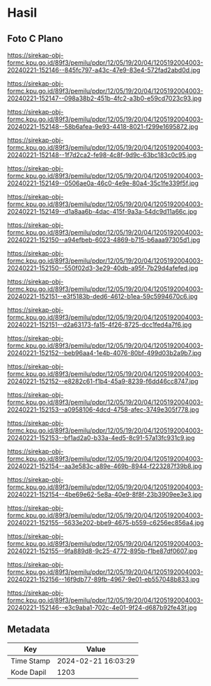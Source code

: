 # Hasil

## Foto C Plano

https://sirekap-obj-formc.kpu.go.id/89f3/pemilu/pdpr/12/05/19/20/04/1205192004003-20240221-152146--845fc797-a43c-47e9-83e4-572fad2abd0d.jpg

https://sirekap-obj-formc.kpu.go.id/89f3/pemilu/pdpr/12/05/19/20/04/1205192004003-20240221-152147--098a38b2-451b-4fc2-a3b0-e59cd7023c93.jpg

https://sirekap-obj-formc.kpu.go.id/89f3/pemilu/pdpr/12/05/19/20/04/1205192004003-20240221-152148--58b6afea-9e93-4418-8021-f299e1695872.jpg

https://sirekap-obj-formc.kpu.go.id/89f3/pemilu/pdpr/12/05/19/20/04/1205192004003-20240221-152148--1f7d2ca2-fe98-4c8f-9d9c-63bc183c0c95.jpg

https://sirekap-obj-formc.kpu.go.id/89f3/pemilu/pdpr/12/05/19/20/04/1205192004003-20240221-152149--0506ae0a-46c0-4e9e-80a4-35c1fe339f5f.jpg

https://sirekap-obj-formc.kpu.go.id/89f3/pemilu/pdpr/12/05/19/20/04/1205192004003-20240221-152149--d1a8aa6b-4dac-415f-9a3a-54dc9d11a66c.jpg

https://sirekap-obj-formc.kpu.go.id/89f3/pemilu/pdpr/12/05/19/20/04/1205192004003-20240221-152150--a94efbeb-6023-4869-b715-b6aaa97305d1.jpg

https://sirekap-obj-formc.kpu.go.id/89f3/pemilu/pdpr/12/05/19/20/04/1205192004003-20240221-152150--550f02d3-3e29-40db-a95f-7b29d4afefed.jpg

https://sirekap-obj-formc.kpu.go.id/89f3/pemilu/pdpr/12/05/19/20/04/1205192004003-20240221-152151--e3f5183b-ded6-4612-b1ea-59c5994670c6.jpg

https://sirekap-obj-formc.kpu.go.id/89f3/pemilu/pdpr/12/05/19/20/04/1205192004003-20240221-152151--d2a63173-fa15-4f26-8725-dcc1fed4a7f6.jpg

https://sirekap-obj-formc.kpu.go.id/89f3/pemilu/pdpr/12/05/19/20/04/1205192004003-20240221-152152--beb96aa4-1e4b-4076-80bf-499d03b2a9b7.jpg

https://sirekap-obj-formc.kpu.go.id/89f3/pemilu/pdpr/12/05/19/20/04/1205192004003-20240221-152152--e8282c61-f1b4-45a9-8239-f6dd46cc8747.jpg

https://sirekap-obj-formc.kpu.go.id/89f3/pemilu/pdpr/12/05/19/20/04/1205192004003-20240221-152153--a0958106-4dcd-4758-afec-3749e305f778.jpg

https://sirekap-obj-formc.kpu.go.id/89f3/pemilu/pdpr/12/05/19/20/04/1205192004003-20240221-152153--bf1ad2a0-b33a-4ed5-8c91-57a13fc931c9.jpg

https://sirekap-obj-formc.kpu.go.id/89f3/pemilu/pdpr/12/05/19/20/04/1205192004003-20240221-152154--aa3e583c-a89e-469b-8944-f223287f39b8.jpg

https://sirekap-obj-formc.kpu.go.id/89f3/pemilu/pdpr/12/05/19/20/04/1205192004003-20240221-152154--4be69e62-5e8a-40e9-8f8f-23b3909ee3e3.jpg

https://sirekap-obj-formc.kpu.go.id/89f3/pemilu/pdpr/12/05/19/20/04/1205192004003-20240221-152155--5633e202-bbe9-4675-b559-c6256ec856a4.jpg

https://sirekap-obj-formc.kpu.go.id/89f3/pemilu/pdpr/12/05/19/20/04/1205192004003-20240221-152155--9fa889d8-9c25-4772-895b-f1be87df0607.jpg

https://sirekap-obj-formc.kpu.go.id/89f3/pemilu/pdpr/12/05/19/20/04/1205192004003-20240221-152156--16f9db77-89fb-4967-9e01-eb557048b833.jpg

https://sirekap-obj-formc.kpu.go.id/89f3/pemilu/pdpr/12/05/19/20/04/1205192004003-20240221-152146--e3c9aba1-702c-4e01-9f24-d687b92fe43f.jpg


## Metadata

| Key        | Value               |
| ---------- | ------------------- |
| Time Stamp | 2024-02-21 16:03:29 |
| Kode Dapil | 1203                |



